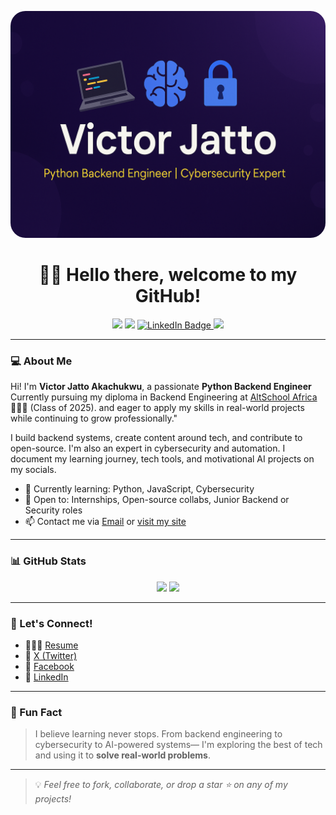 <link rel="preconnect" href="https://fonts.googleapis.com">
<link rel="preconnect" href="https://fonts.gstatic.com" crossorigin>
<link href="https://fonts.googleapis.com/css2?family=Montserrat:ital,wght@0,100..900;1,100..900&display=swap" rel="stylesheet">



<p align="center">
  <img src="https://github.com/VictorJatto-altschool/VictorJatto-altschool/blob/main/banner.png" alt="Victor Jatto Banner" style="border-radius: 24px;" />
</p>


<h1 align="center">👋🏾 Hello there, welcome to my GitHub!</h1>

<p align="center">
  <img src="https://img.shields.io/badge/-Engineering-6773E5?style=for-the-badge&logo=python&logoColor=white" />
  <a href="https://victorjatto.cv"><img src="https://img.shields.io/badge/-victorjatto.cv-000000?style=for-the-badge&logo=Google-Chrome&logoColor=white" /></a>
  <a href="https://www.linkedin.com/in/victor-akachukwu-jatto-54878330a">
    <img src="https://img.shields.io/badge/-LinkedIn-blue?style=for-the-badge&logo=linkedin&logoColor=white" alt="LinkedIn Badge" />
  </a>
  <a href="https://x.com/jattovictor32"><img src="https://img.shields.io/badge/-@jattovictor-1ca0f1?style=for-the-badge&logo=x&logoColor=white" /></a>
</p>

---

### 💻 About Me

Hi! I'm **Victor Jatto Akachukwu**, a passionate **Python Backend Engineer** Currently pursuing my diploma in Backend Engineering at [AltSchool Africa](https://altschoolafrica.com) 👨🏾‍🎓 (Class of 2025).
 and eager to apply my skills in real-world projects while continuing to grow professionally."

I build backend systems, create content around tech, and contribute to open-source. I'm also an expert in cybersecurity and automation. I document my learning journey, tech tools, and motivational AI projects on my socials.

- 🧠 Currently learning: Python, JavaScript, Cybersecurity  
- 🤝 Open to: Internships, Open-source collabs, Junior Backend or Security roles  
- 📫 Contact me via [Email](mailto:jattovictor32@gmail.com) or [visit my site](https://victorjatto.cv)


---

### 📊 GitHub Stats

<div align="center" style="border-radius: 12px;">
  <img src="https://github-readme-stats.vercel.app/api?username=VictorJatto-altschool&show_icons=true&theme=react&hide_border=true&border_radius=15" width="49%" />
  <img src="https://github-readme-stats.vercel.app/api/top-langs/?username=VictorJatto-altschool&layout=compact&theme=react&hide_border=true&border_radius=15" width="49%" />
</div>

---

### 🔗 Let's Connect!

- 🧑🏾‍💼 [Resume](https://victorjatto.cv)
- 💬 [X (Twitter)](https://x.com/jattovictor32)
- 📘 [Facebook](https://web.facebook.com/victechHub001)
- 👔 [LinkedIn](https://www.linkedin.com/in/victor-akachukwu-jatto-54878330a)

---

### 🧠 Fun Fact  
> I believe learning never stops. From backend engineering to cybersecurity to AI-powered systems— I'm exploring the best of tech and using it to **solve real-world problems**.

---

> 💡 *Feel free to fork, collaborate, or drop a star ⭐ on any of my projects!*